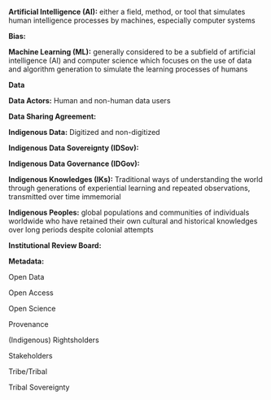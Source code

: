 **Artificial Intelligence (AI):** either a field, method, or tool that simulates human intelligence processes by machines, especially computer systems

**Bias:**

**Machine Learning (ML):** generally considered to be a subfield of artificial intelligence (AI) and computer science which focuses on the use of data and algorithm generation to simulate the learning processes of humans

**Data**

**Data Actors:** Human and non-human data users 

**Data Sharing Agreement:**

**Indigenous Data:** Digitized and non-digitized 

**Indigenous Data Sovereignty (IDSov):**

**Indigenous Data Governance (IDGov):**

**Indigenous Knowledges (IKs):** Traditional ways of understanding the world through generations of experiential learning and repeated observations, transmitted over time immemorial

**Indigenous Peoples:** global populations and communities of individuals worldwide who have retained their own cultural and historical knowledges over long periods despite colonial attempts

**Institutional Review Board:**

**Metadata:**

Open Data

Open Access

Open Science

Provenance

(Indigenous) Rightsholders

Stakeholders

Tribe/Tribal

Tribal Sovereignty
